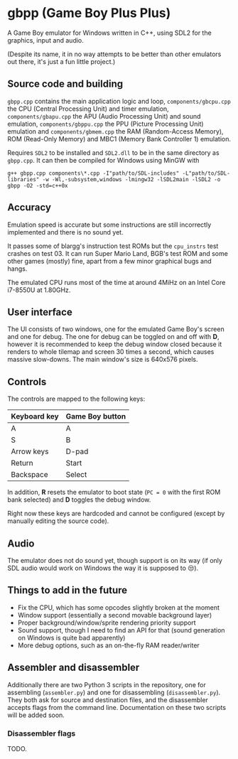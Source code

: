 # gbpp (Game Boy Plus Plus)

A Game Boy emulator for Windows written in C++, using SDL2 for the graphics, input and audio.

(Despite its name, it in no way attempts to be better than other emulators out there, it's just a fun little project.)

## Source code and building

`gbpp.cpp` contains the main application logic and loop, `components/gbcpu.cpp` the CPU (Central Processing Unit) and timer emulation, `components/gbapu.cpp` the APU (Audio Processing Unit) and sound emulation, `components/gbppu.cpp` the PPU (Picture Processing Unit) emulation and `components/gbmem.cpp` the RAM (Random-Access Memory), ROM (Read-Only Memory) and MBC1 (Memory Bank Controller 1) emulation.

Requires `SDL2` to be installed and `SDL2.dll` to be in the same directory as `gbpp.cpp`. It can then be compiled for Windows using MinGW with
```
g++ gbpp.cpp components\*.cpp -I"path/to/SDL-includes" -L"path/to/SDL-libraries" -w -Wl,-subsystem,windows -lmingw32 -lSDL2main -lSDL2 -o gbpp -O2 -std=c++0x
```

## Accuracy

Emulation speed is accurate but some instructions are still incorrectly implemented and there is no sound yet.

It passes some of blargg's instruction test ROMs but the `cpu_instrs` test crashes on test 03. It can run Super Mario Land, BGB's test ROM and some other games (mostly) fine, apart from a few minor graphical bugs and hangs.

The emulated CPU runs most of the time at around 4MiHz on an Intel Core i7-8550U at 1.80GHz.

## User interface

The UI consists of two windows, one for the emulated Game Boy's screen and one for debug. The one for debug can be toggled on and off with **D**, however it is recommended to keep the debug window closed because it renders to whole tilemap and screen 30 times a second, which causes massive slow-downs. The main window's size is 640x576 pixels.

## Controls

The controls are mapped to the following keys:

| Keyboard key    | Game Boy button |
| --------------- | --------------- |
| A               | A               |
| S               | B               |
| Arrow keys      | D-pad           |
| Return          | Start           |
| Backspace       | Select          |

In addition, **R** resets the emulator to boot state (`PC = 0` with the first ROM bank selected) and **D** toggles the debug window.

Right now these keys are hardcoded and cannot be configured (except by manually editing the source code).

## Audio

The emulator does not do sound yet, though support is on its way (if only SDL audio would work on Windows the way it is supposed to :unamused:).

## Things to add in the future

* Fix the CPU, which has some opcodes slightly broken at the moment
* Window support (essentially a second movable background layer)
* Proper background/window/sprite rendering priority support
* Sound support, though I need to find an API for that (sound generation on Windows is quite bad apparently)
* More debug options, such as an on-the-fly RAM reader/writer

## Assembler and disassembler

Additionally there are two Python 3 scripts in the repository, one for assembling (`assembler.py`) and one for disassembling (`disassembler.py`). They both ask for source and destination files, and the disassembler accepts flags from the command line. Documentation on these two scripts will be added soon.

### Disassembler flags

TODO.
